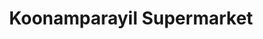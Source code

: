 ---
title: "Koonamparayil Supermarket"
url: /idukki/koonamparayil-supermarket/
shop: supermarket
---